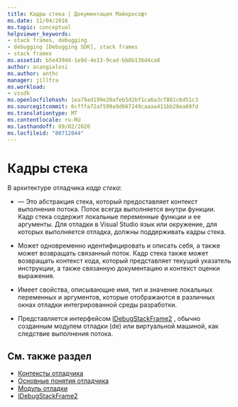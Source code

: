 ```yaml
---
title: Кадры стека | Документация Майкрософт
ms.date: 11/04/2016
ms.topic: conceptual
helpviewer_keywords:
- stack frames, debugging
- debugging [Debugging SDK], stack frames
- stack frames
ms.assetid: b5e439d4-1e9d-4e13-9cad-bb8b136d4ca8
author: acangialosi
ms.author: anthc
manager: jillfra
ms.workload:
- vssdk
ms.openlocfilehash: 1ea79ad199e20afeb5d2bf1ca6a3cf881c6d51c3
ms.sourcegitcommit: 6cfffa72af599a9d667249caaaa411bb28ea69fd
ms.translationtype: MT
ms.contentlocale: ru-RU
ms.lasthandoff: 09/02/2020
ms.locfileid: "80712844"
---
```

# <a name="stack-frames"></a>Кадры стека
В архитектуре отладчика *кадр стека*:

- — Это абстракция стека, который предоставляет контекст выполнения потока. Поток всегда выполняется внутри функции. Кадр стека содержит локальные переменные функции и ее аргументы. Для отладки в Visual Studio язык или окружение, для которых выполняется отладка, должны поддерживать кадры стека.

- Может одновременно идентифицировать и описать себя, а также может возвращать связанный поток. Кадр стека также может возвращать контекст кода, который представляет текущий указатель инструкции, а также связанную документацию и контекст оценки выражения.

- Имеет свойства, описывающие имя, тип и значение локальных переменных и аргументов, которые отображаются в различных окнах отладки интегрированной среды разработки.

- Представляется интерфейсом [IDebugStackFrame2](../../extensibility/debugger/reference/idebugstackframe2.md) , обычно созданным модулем отладки (de) или виртуальной машиной, как следствие выполнения потока.

## <a name="see-also"></a>См. также раздел
- [Контексты отладчика](../../extensibility/debugger/debugger-contexts.md)
- [Основные понятия отладчика](../../extensibility/debugger/debugger-concepts.md)
- [Модуль отладки](../../extensibility/debugger/debug-engine.md)
- [IDebugStackFrame2](../../extensibility/debugger/reference/idebugstackframe2.md)
